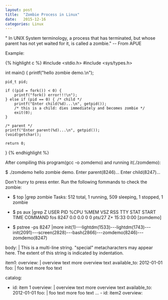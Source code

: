 ```yaml
---
layout: post
title:  "Zombie Process in Linux"
date:   2015-12-16
categories: Linux
---
```

" In UNIX System terminology, a process that has terminated, but whose parent has not yet waited for it, is called a zombie." -- From APUE

Example:

{% highlight c %}
#include <stdio.h>
#include <sys/types.h>

int main()
{
    printf("hello zombie demo.\n");

    pid_t pid;

    if ((pid = fork()) < 0) {
        printf("fork() error!!!\n");
    } else if (pid == 0) { /* child */
        printf("Enter child(%d)...\n", getpid()); 
        /* this is a child: dies immediately and becomes zombie */
        exit(0);
    } 

    /* parent */
    printf("Enter parent(%d)...\n", getpid());
    (void)getchar();

    return 0;
}
{% endhighlight %}

After compiling this program(gcc -o zomdemo) and running it(./zomdemo):

$ ./zomdemo
hello zombie demo.
Enter parent(8246)...
Enter child(8247)...

Don't hurry to press enter. Run the following fommands to check the zombie:

- $ top |grep zombie
Tasks: 512 total,   1 running, 509 sleeping,   1 stopped,   1 zombie

- $ ps aux |grep Z
USER        PID %CPU %MEM    VSZ   RSS TTY      STAT START   TIME COMMAND
fos        8247  0.0  0.0      0     0 pts/27   Z+   15:33   0:00 [zomdemo] <defunct>

- $ pstree -ps 8247 |more
init(1)---lightdm(1533)---lightdm(1743)---init(2091)---screen(2828)---bash(2866)---zomdemo(8246)---zomdemo(8247)




body: |
  This is a multi-line string.
    "special" metacharacters may
      appear here. The extent of this string is
        indicated by indentation.



item1:
  overview: |
      overview text
      more overview text
  available_to: 2012-01-01
  foo: |
    foo text
    more foo text

catalog:
  - id: item 1
      overview: |
            overview text
                  more overview text
                      available_to: 2012-01-01
                          foo: |
                                foo text
                                      more foo text
                                          ...
                                            - id: item2
                                                overview: <similar to above>
